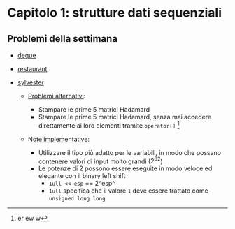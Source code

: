 # Capitolo 1: strutture dati sequenziali

## Problemi della settimana

- [deque](https://www.hackerrank.com/challenges/deque-stl/problem?isFullScreen=true "hackerrank")
- [restaurant](https://open.kattis.com/problems/restaurant "kattis")
- [sylvester](https://open.kattis.com/problems/sylvester "kattis")
  
  - <u>Problemi alternativi</u>:
    
    - Stampare le prime 5 matrici Hadamard
    - Stampare le prime 5 matrici Hadamard, senza mai accedere direttamente ai loro elementi tramite `operator[]` ​[^:bulb:1]
    
  - <u>Note implementative</u>:
  
    - Utilizzare il tipo più adatto per le variabili, in modo che possano contenere valori di input molto grandi ($2^{62}$)
    - Le potenze di $2$ possono essere eseguite in modo veloce ed elegante con il binary left shift
      - `1ull << esp` == 2^esp^
      - `1ull` specifica che il valore `1` deve essere trattato come `unsigned long long`


[^:bulb:1]:er ew w
